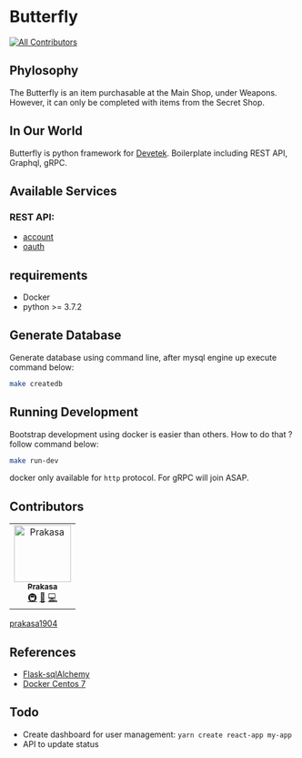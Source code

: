 # Butterfly
[![All Contributors](https://img.shields.io/badge/all_contributors-1-orange.svg?style=flat-square)](#contributors)

## Phylosophy

The Butterfly is an item purchasable at the Main Shop, under Weapons. However, it can only be completed with items from the Secret Shop.

## In Our World

Butterfly is python framework for [Devetek](http://devetek.com). Boilerplate including REST API, Graphql, gRPC.

## Available Services

### REST API:

- [account](https://github.com/devetek/Butterfly/tree/master/docs/account)
- [oauth](https://github.com/devetek/Butterfly/tree/master/docs/oauth)

## requirements

- Docker
- python >= 3.7.2

## Generate Database

Generate database using command line, after mysql engine up execute command below:

```sh
make createdb
```

## Running Development

Bootstrap development using docker is easier than others. How to do that ? follow command below:

```sh
make run-dev
```

docker only available for `http` protocol. For gRPC will join ASAP.

## Contributors

<!-- ALL-CONTRIBUTORS-LIST:START - Do not remove or modify this section -->
<!-- prettier-ignore -->
<table>
  <tr>
    <td align="center"><a href="http://www.terpusat.com"><img src="https://avatars1.githubusercontent.com/u/6983524?v=4" width="100px;" alt="Prakasa"/><br /><sub><b>Prakasa</b></sub></a><br /><a href="#infra-prakasa1904" title="Infrastructure (Hosting, Build-Tools, etc)">🚇</a> <a href="https://github.com/devetek/Butterfly/commits?author=prakasa1904" title="Documentation">📖</a> <a href="https://github.com/devetek/Butterfly/commits?author=prakasa1904" title="Code">💻</a></td>
  </tr>
</table>

<!-- ALL-CONTRIBUTORS-LIST:END -->
[prakasa1904](https://github.com/prakasa1904)

## References

- [Flask-sqlAlchemy](https://flask-sqlalchemy.palletsprojects.com/en/2.x/queries/)
- [Docker Centos 7](<https://github.com/NaturalHistoryMuseum/scratchpads2/wiki/Install-Docker-and-Docker-Compose-(Centos-7)>)

## Todo

- Create dashboard for user management: `yarn create react-app my-app`
- API to update status
